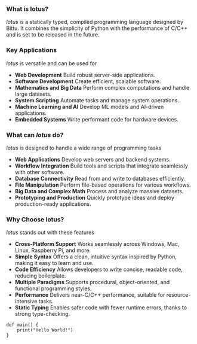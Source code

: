 ### What is lotus?  
*lotus* is a statically typed, compiled programming language designed by Bittu. It combines the simplicity of Python with the performance of C/C++ and is set to be released in the future.  

### Key Applications  
*lotus* is versatile and can be used for  
- **Web Development** Build robust server-side applications.  
- **Software Development** Create efficient, scalable software.  
- **Mathematics and Big Data** Perform complex computations and handle large datasets.  
- **System Scripting** Automate tasks and manage system operations.  
- **Machine Learning and AI** Develop ML models and AI-driven applications.  
- **Embedded Systems** Write performant code for hardware devices.  

### What can *lotus* do?  
*lotus* is designed to handle a wide range of programming tasks  
- **Web Applications** Develop web servers and backend systems.  
- **Workflow Integration** Build tools and scripts that integrate seamlessly with other software.  
- **Database Connectivity** Read from and write to databases efficiently.  
- **File Manipulation** Perform file-based operations for various workflows.  
- **Big Data and Complex Math** Process and analyze massive datasets.  
- **Prototyping and Production** Quickly prototype ideas and deploy production-ready applications.  

### Why Choose lotus?  
*lotus* stands out with these features  
- **Cross-Platform Support** Works seamlessly across Windows, Mac, Linux, Raspberry Pi, and more.  
- **Simple Syntax** Offers a clean, intuitive syntax inspired by Python, making it easy to learn and use.  
- **Code Efficiency** Allows developers to write concise, readable code, reducing boilerplate.  
- **Multiple Paradigms** Supports procedural, object-oriented, and functional programming styles.  
- **Performance** Delivers near-C/C++ performance, suitable for resource-intensive tasks.  
- **Static Typing** Enables safer code with fewer runtime errors, thanks to strong type-checking.

```lotus
def main() {
    print("Hello World!")
}
```
